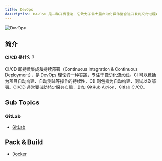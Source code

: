 ```yaml
---
title: DevOps
description: DevOps 是一种开发理论，它致力于将大量自动化操作整合进开发到交付过程中，以消除各个团队（如开发、安全、运维）之间的隔阂，使需求尽快交付，并得到质量反馈。
---
```


![DevOps](https://mgear-image.oss-cn-shanghai.aliyuncs.com/image/other/20220627182016.png?w=60)

## 简介

#### CI/CD 是什么？

CI/CD 即持续集成和持续部署（Continuous Integration & Continuous Deployment），是 DevOps 理论的一种实践，专注于自动化流水线。CI 可以概括为项目自动构建、自动测试等操作的持续性，CD 则包括为自动构建、测试以及部署。CI/CD 通常要借助特定服务实现，比如 GitHub Action、Gitlab CI/CD。

## Sub Topics

### GitLab

* [GitLab](/maps/_devops/gitlab)

## Pack & Build

* [Docker](/maps/_devops/docker)

<!-- ## Monitor -->
<!-- todo not find -->
<!-- (/work/bax/sentry) -->

